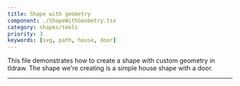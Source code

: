 ```yaml
---
title: Shape with geometry
component: ./ShapeWithGeometry.tsx
category: shapes/tools
priority: 3
keywords: [svg, path, house, door]
---
```


This file demonstrates how to create a shape with custom geometry in tldraw. The
shape we're creating is a simple house shape with a door.

---
